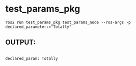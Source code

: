 # test_params_pkg


` ros2 run test_params_pkg test_params_node --ros-args -p declared_parameter:="Totally" `


## OUTPUT:

```

declared_param: Totally

```



